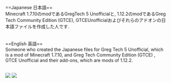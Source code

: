 ==Japanese 日本語==</br>
Minecraft 1.7.10のmodであるGregTech 5 Unofficialと, 1.12.2のmodであるGreg Tech Community Edition (GTCE), GTCEUnofficialおよびそれらのアドオンの日本語ファイルを作成した人です. </br>
</br>
</br>
==English 英語==</br>
Someone who created the Japanese files for Greg Tech 5 Unofficial, which is a mod of Minecraft 1.7.10, and Greg Tech Community Edition (GTCE) , GTCE Unofficial and their add-ons, which are mods of 1.12.2.</br> 
<br>
<p align="left">
<img align="GitHub Stats Card" src="https://github-readme-stats.vercel.app/api?username=MrKono&show_icons=true" />
<img align="Used Languages" src="https://github-readme-stats.vercel.app/api/top-langs/?username=MrKono&layout=compact&show_icons=true" />
</p>
